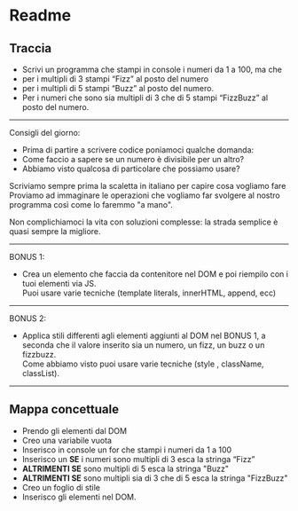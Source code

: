 # Readme

## Traccia

- Scrivi un programma che stampi in console i numeri da 1 a 100, ma che
- per i multipli di 3 stampi “Fizz” al posto del numero
- per i multipli di 5 stampi “Buzz” al posto del numero.
- Per i numeri che sono sia multipli di 3 che di 5 stampi “FizzBuzz” al posto
del numero.
<hr>

Consigli del giorno: <br>

- Prima di partire a scrivere codice poniamoci qualche domanda: <br>
- Come faccio a sapere se un numero è divisibile per un altro? <br>
- Abbiamo visto qualcosa di particolare che possiamo usare? <br>

Scriviamo sempre prima la scaletta in italiano per capire cosa vogliamo fare
Proviamo ad immaginare le operazioni che vogliamo far svolgere al nostro
programma così come lo faremmo "a mano". <br>

Non complichiamoci la vita con soluzioni complesse: la strada semplice è quasi
sempre la migliore.

<hr>

BONUS 1:

- Crea un elemento che faccia da contenitore nel DOM e poi riempilo con i tuoi
elementi via JS. <br> Puoi usare varie tecniche (template literals, innerHTML,
append, ecc)
<hr>

BONUS 2:

- Applica stili differenti agli elementi aggiunti al DOM nel BONUS 1, a seconda
che il valore inserito sia un numero, un fizz, un buzz o un fizzbuzz. <br> Come
abbiamo visto puoi usare varie tecniche (style , className, classList).
<hr>

## Mappa concettuale

- Prendo gli elementi dal DOM
- Creo una variabile vuota
- Inserisco in console un for che stampi i numeri da 1 a 100
- Inserisco un **SE** i numeri sono multipli di 3 esca la stringa “Fizz”
- **ALTRIMENTI SE** sono multipli di 5 esca la stringa "Buzz"
- **ALTRIMENTI SE** sono multipli sia di 3 che di 5 esca la stringa "FizzBuzz"
- Creo un foglio di stile
- Inserisco gli elementi nel DOM.
